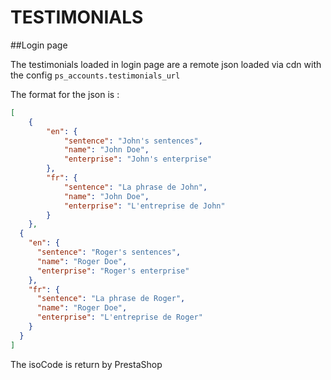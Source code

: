 # TESTIMONIALS

##Login page

The testimonials loaded in login page are a remote json loaded via cdn with the config `ps_accounts.testimonials_url`

The format for the json is :

```json
[
	{
		"en": {
			"sentence": "John's sentences",
			"name": "John Doe",
			"enterprise": "John's enterprise"
		},
		"fr": {
			"sentence": "La phrase de John",
			"name": "John Doe",
			"enterprise": "L'entreprise de John"
		}
	},
  {
    "en": {
      "sentence": "Roger's sentences",
      "name": "Roger Doe",
      "enterprise": "Roger's enterprise"
    },
    "fr": {
      "sentence": "La phrase de Roger",
      "name": "Roger Doe",
      "enterprise": "L'entreprise de Roger"
    }
  }
]
```

The isoCode is return by PrestaShop
